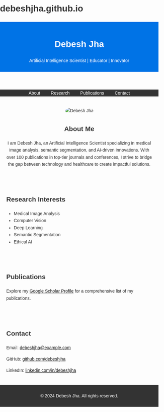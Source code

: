 # debeshjha.github.io
<!DOCTYPE html>
<html lang="en">
<head>
    <meta charset="UTF-8">
    <meta name="viewport" content="width=device-width, initial-scale=1.0">
    <title>Debesh Jha</title>
    <style>
        body {
            font-family: Arial, sans-serif;
            margin: 0;
            padding: 0;
            line-height: 1.6;
            color: #333;
        }
        header {
            background: #0073e6;
            color: white;
            padding: 10px 0;
            text-align: center;
        }
        nav ul {
            background: #333;
            color: white;
            padding: 0;
            list-style: none;
            text-align: center;
        }
        nav ul li {
            display: inline;
            margin: 0 15px;
        }
        nav ul a {
            color: white;
            text-decoration: none;
        }
        section {
            padding: 20px;
        }
        footer {
            background: #333;
            color: white;
            text-align: center;
            padding: 10px 0;
            position: relative;
            bottom: 0;
            width: 100%;
        }
        .container {
            max-width: 1100px;
            margin: auto;
            overflow: hidden;
        }
        .profile-image {
            max-width: 200px;
            border-radius: 50%;
        }
        .about {
            text-align: center;
        }
    </style>
</head>
<body>
    <header>
        <h1>Debesh Jha</h1>
        <p>Artificial Intelligence Scientist | Educator | Innovator</p>
    </header>
    <nav>
        <ul>
            <li><a href="#about">About</a></li>
            <li><a href="#research">Research</a></li>
            <li><a href="#publications">Publications</a></li>
            <li><a href="#contact">Contact</a></li>
        </ul>
    </nav>
    <section id="about" class="container">
        <div class="about">
            <img src="profile.jpg" alt="Debesh Jha" class="profile-image">
            <h2>About Me</h2>
            <p>I am Debesh Jha, an Artificial Intelligence Scientist specializing in medical image analysis, semantic segmentation, and AI-driven innovations. With over 100 publications in top-tier journals and conferences, I strive to bridge the gap between technology and healthcare to create impactful solutions.</p>
        </div>
    </section>
    <section id="research" class="container">
        <h2>Research Interests</h2>
        <ul>
            <li>Medical Image Analysis</li>
            <li>Computer Vision</li>
            <li>Deep Learning</li>
            <li>Semantic Segmentation</li>
            <li>Ethical AI</li>
        </ul>
    </section>
    <section id="publications" class="container">
        <h2>Publications</h2>
        <p>Explore my <a href="https://scholar.google.com/citations?user=XYZ">Google Scholar Profile</a> for a comprehensive list of my publications.</p>
    </section>
    <section id="contact" class="container">
        <h2>Contact</h2>
        <p>Email: <a href="mailto:debeshjha@example.com">debeshjha@example.com</a></p>
        <p>GitHub: <a href="https://github.com/debeshjha">github.com/debeshjha</a></p>
        <p>LinkedIn: <a href="https://linkedin.com/in/debeshjha">linkedin.com/in/debeshjha</a></p>
    </section>
    <footer>
        <p>&copy; 2024 Debesh Jha. All rights reserved.</p>
    </footer>
</body>
</html>
